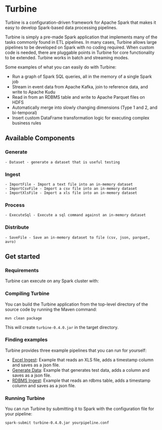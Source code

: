 # Turbine

Turbine is a configuration-driven framework for Apache Spark that makes it easy to develop Spark-based data processing pipelines.

Turbine is simply a pre-made Spark application that implements many of the tasks commonly found in ETL pipelines. In many cases, Turbine allows large pipelines to be developed on Spark with no coding required. When custom code is needed, there are pluggable points in Turbine for core functionality to be extended. Turbine works in batch and streaming modes.

Some examples of what you can easily do with Turbine:
- Run a graph of Spark SQL queries, all in the memory of a single Spark job
- Stream in event data from Apache Kafka, join to reference data, and write to Apache Kudu
- Read in from an RDBMS table and write to Apache Parquet files on HDFS
- Automatically merge into slowly changing dimensions (Type 1 and 2, and bi-temporal)
- Insert custom DataFrame transformation logic for executing complex business rules

## Available Components

### Generate
    - Dataset - generate a dataset that is useful testing
### Ingest
    - ImportFile - Import a text file into an in-memory dataset
    - ImportCsvFile - Import a csv file into an in-memory dataset
    - ImportXlsFile - Import a xls file into an in-memory dataset
### Process
    - ExecuteSql - Execute a sql command against an in-memory dataset
### Distribute
    - SaveFile - Save an in-memory dataset to file (csv, json, parquet, avro)
  
## Get started

### Requirements

Turbine can execute on any Spark cluster with:

### Compiling Turbine

You can build the Turbine application from the top-level directory of the source code by running the Maven command:

    mvn clean package

This will create `turbine-0.4.0.jar` in the target directory.

### Finding examples

Turbine provides three example pipelines that you can run for yourself:

- [Excel Ingest](examples/file-ingest-xls.conf): Example that reads an XLS file, adds a timestamp column and saves as a json file.
- [Generate Data](examples/generate-data.conf): Example that generates test data, adds a column and saves as a json file.
- [RDBMS Ingest](examples/rdbms-ingest.conf): Example that reads an rdbms table, adds a timestamp column and saves as a json file.

### Running Turbine

You can run Turbine by submitting it to Spark with the configuration file for your pipeline:

    spark-submit turbine-0.4.0.jar yourpipeline.conf

